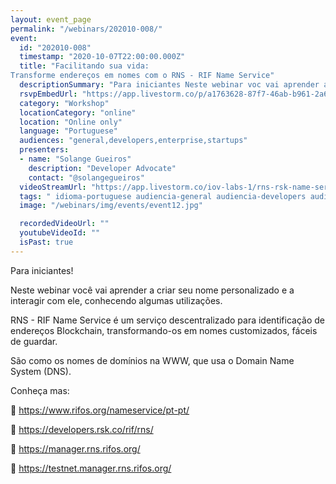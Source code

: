 ```yaml
---
layout: event_page
permalink: "/webinars/202010-008/"
event:
  id: "202010-008"
  timestamp: "2020-10-07T22:00:00.000Z"
  title: "Facilitando sua vida:
Transforme endereços em nomes com o RNS - RIF Name Service"
  descriptionSummary: "Para iniciantes Neste webinar voc vai aprender a criar seu nome personalizado e a interagir com ele, conhecendo algumas utiliza es. RNS - R…"
  rsvpEmbedUrl: "https://app.livestorm.co/p/a1763628-87f7-46ab-b961-2a68ab9c66eb/form"
  category: "Workshop"
  locationCategory: "online"
  location: "Online only"
  language: "Portuguese"
  audiences: "general,developers,enterprise,startups"
  presenters:
  - name: "Solange Gueiros"
    description: "Developer Advocate"
    contact: "@solangegueiros"
  videoStreamUrl: "https://app.livestorm.co/iov-labs-1/rns-rsk-name-service"
  tags: " idioma-portuguese audiencia-general audiencia-developers audiencia-enterprise audiencia-startups recent"
  image: "/webinars/img/events/event12.jpg"

  recordedVideoUrl: ""
  youtubeVideoId: ""
  isPast: true
---
```



Para iniciantes!

Neste webinar você vai aprender a criar seu nome personalizado e a interagir com ele, conhecendo algumas utilizações.

RNS - RIF Name Service é um serviço descentralizado para identificação de endereços Blockchain, transformando-os em nomes customizados, fáceis de guardar.

São como os nomes de domínios na WWW, que usa o Domain Name System (DNS).

Conheça mas:

🔵 https://www.rifos.org/nameservice/pt-pt/

🔵 https://developers.rsk.co/rif/rns/

🔵 https://manager.rns.rifos.org/

🔵 https://testnet.manager.rns.rifos.org/

